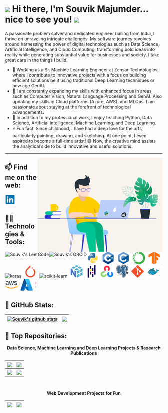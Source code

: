 # <img src="https://user-images.githubusercontent.com/86871718/161140687-a001991c-2804-4a42-9ecb-2a5bc96ddaf5.gif" width="35">  Hi there, I'm Souvik Majumder... nice to see you! <img src="https://user-images.githubusercontent.com/86871718/161139862-048ac7a9-9731-4b2e-abba-165538b42917.gif" width="35">

<!--
An innate problem solver evolved as a passionate engineer. My passion for software lies in leveraging Digital Technologies like Data Science, Artificial Intelligence, Cloud Computing to make radical ideas come true creating value for business and society. I take great care in the things I build.
-->

A passionate problem solver and dedicated engineer hailing from India, I thrive on unraveling intricate challenges. My software journey revolves around harnessing the power of digital technologies such as Data Science, Artificial Intelligence, and Cloud Computing, transforming bold ideas into reality while generating substantial value for businesses and society. I take great care in the things I build.

<!--
I am also an open-source enthusiast and maintainer. i learned a lot from the open-source community and I love how collaboration and knowledge sharing happened through open-source.
-->

<!--
**souvikmajumder26/souvikmajumder26** is a ✨ _special_ ✨ repository because its `README.md` (this file) appears on your GitHub profile.

Here are some ideas to get you started:
-->

- 🔭 Working as a Sr. Machine Learning Engineer at Zensar Technologies, where I contribute to innovative projects with a focus on building efficient solutions be it using traditional Deep Learning techniques or new age GenAI.
- 🌱 I am constantly expanding my skills with enhanced focus in areas such as Computer Vision, Natural Language Processing and GenAI. Also updating my skills in Cloud platforms (Azure, AWS), and MLOps. I am passionate about staying at the forefront of technological advancements.
- 🍁 In addition to my professional work, I enjoy teaching Python, Data Science, Artificial Intelligence, Machine Learning, and Deep Learning.
- ⚡ Fun fact: Since childhood, I have had a deep love for the arts, particularly painting, drawing, and sketching. At one point, I even aspired to become a full-time artist! 😅 Now, the creative mind assists the analytical side to build innovative and useful solutions.
<!-- - 👯 I’m looking to collaborate on ...
- 🤔 I’m looking for help with ...
- 💬 Ask me about ...
- 📫 How to reach me: ... -->

----


<img align="right" width=400 src="python-2.gif"/>


## 📫 Find me on the web:

<img align="left" width="1px" src="https://github.com/devicons/devicon/blob/master/icons/github/github-original.svg" />


<a href="https://www.linkedin.com/in/souvikmajumder26/" target="_blank">
  <img align="left" alt="Souvik's LinkedIn" height="30" src="https://github.com/devicons/devicon/blob/master/icons/linkedin/linkedin-original.svg" />
</a>

<img align="left" width="1px" src="https://github.com/devicons/devicon/blob/master/icons/github/github-original.svg" />

<a href="https://leetcode.com/Souvik_Majumder" target="_blank">
  <img align="left" alt="Souvik's LeetCode" height="30" src="https://upload.wikimedia.org/wikipedia/commons/6/6c/Leetcode.svg" />
</a>

<img align="left" width="1px" src="https://github.com/devicons/devicon/blob/master/icons/github/github-original.svg" />

<a href="https://orcid.org/0000-0002-2382-7401" target="_blank">
  <img align="left" alt="Souvik's ORCID" height="30" src="https://upload.wikimedia.org/wikipedia/commons/0/06/ORCID_iD.svg" />
</a>

<br />
<br />


## 👨‍💻 Technologies & Tools:

<!-- Using vector logos from https://www.vectorlogo.zone/ -->
<!-- img.shields.io -->
<!-- https://simpleicons.org/ -->

<p>
  <!--
  <img alt="Python" src="https://img.shields.io/badge/-Python-1a73e8?style=flat-square&logo=python&logoColor=black" height="25" />
  <img alt="C++" src="https://img.shields.io/badge/-C++-E10098?style=flat-square&logo=cplusplus&logoColor=black" height="25" />
  <img alt="C" src="https://img.shields.io/badge/-C%20Programming-311C87?style=flat-square&logo=codio&logoColor=black" height="25" />
  <img alt="html5" src="https://img.shields.io/badge/-HTML5-E34F26?style=flat-square&logo=html5&logoColor=black" height="25" />
  <img alt="CSS" src="https://img.shields.io/badge/-CSS-007ACC?style=flat-square&logo=css3&logoColor=black" height="25" />
  <img alt="JavaScript" src="https://img.shields.io/badge/-JavaScript-yellow?style=flat-square&logo=javascript&logoColor=black" height="25" />
  <img alt="ScikitLearn" src="https://img.shields.io/badge/-ScikitLearn-007ACC?style=flat-square&logo=scikitlearn&logoColor=black" height="25" />
  <img alt="TensorFlow" src="https://img.shields.io/badge/-TensorFlow-FB542B?style=flat-square&logo=tensorflow&logoColor=black" height="25" />
  <img alt="Keras" src="https://img.shields.io/badge/-Keras-DD0031?style=flat-square&logo=keras&logoColor=black" height="25" />
  <img alt="OpenCV" src="https://img.shields.io/badge/-OpenCV-5C3EE8?style=flat-square&logo=opencv&logoColor=black" height="25" />
  <img alt="NumPy" src="https://img.shields.io/badge/-NumPy-2596be?style=flat-square&logo=numpy&logoColor=black" height="25" />
  <img alt="Pandas" src="https://img.shields.io/badge/-Pandas-430098?style=flat-square&logo=pandas&logoColor=black" height="25" />
  <img alt="Streamlit" src="https://img.shields.io/badge/-Streamlit-FF4B4B?style=flat-square&logo=streamlit&logoColor=black" height="25" />
  <img alt="Azure" src="https://img.shields.io/badge/-Microsoft%20Azure-007FFF?style=flat-square&logo=microsoftazure&logoColor=black" height="25" />
  <img alt="AWS" src="https://img.shields.io/badge/-Amazon%20Web%20Services-232F3E?style=flat-square&logo=amazonaws&logoColor=black" height="25" />
  <img alt="AWSS3" src="https://img.shields.io/badge/-AWS%20S3-569A31?style=flat-square&logo=amazons3&logoColor=black" height="25" />
  <img alt="AWSLambda" src="https://img.shields.io/badge/-AWS%20Lambda-FF6000?style=flat-square&logo=awslambda&logoColor=black" height="25" />
  <img alt="AWSDynamoDB" src="https://img.shields.io/badge/-AWS%20DynamoDB-4053D6?style=flat-square&logo=amazondynamodb&logoColor=black" height="25" />
  <img alt="MySQL" src="https://img.shields.io/badge/-MySQL-4479A1?style=flat-square&logo=mysql&logoColor=black" height="25" />
  <img alt="Git" src="https://img.shields.io/badge/-Git-E34F26?style=flat-square&logo=git&logoColor=black" height="25" />
  <img alt="Heroku" src="https://img.shields.io/badge/-Heroku-430098?style=flat-square&logo=heroku&logoColor=white" height="25" />
  -->
  <img src="https://github.com/devicons/devicon/blob/master/icons/python/python-original.svg" alt="python" height="40"/>
  <img width="1px" src="https://github.com/devicons/devicon/blob/master/icons/github/github-original.svg" />
  <img src="https://github.com/devicons/devicon/blob/master/icons/cplusplus/cplusplus-original.svg" alt="cpp" height="40"/>
  <img width="1px" src="https://github.com/devicons/devicon/blob/master/icons/github/github-original.svg" />
  <img src="https://github.com/devicons/devicon/blob/master/icons/c/c-original.svg" alt="c" height="40"/>
  <img width="1px" src="https://github.com/devicons/devicon/blob/master/icons/github/github-original.svg" />
  <img src="https://github.com/devicons/devicon/blob/master/icons/anaconda/anaconda-original.svg" alt="conda" height="40"/>
  <img width="1px" src="https://github.com/devicons/devicon/blob/master/icons/github/github-original.svg" />
  <img src="https://github.com/devicons/devicon/blob/master/icons/tensorflow/tensorflow-original.svg" alt="tensorflow" height="40"/>
  <img width="1px" src="https://github.com/devicons/devicon/blob/master/icons/github/github-original.svg" />
  <img src="https://github.com/valohai/ml-logos/blob/master/keras.svg" alt="keras" height="40"/>
  <img width="1px" src="https://github.com/devicons/devicon/blob/master/icons/github/github-original.svg" />
  <img src="https://github.com/devicons/devicon/blob/master/icons/pytorch/pytorch-original.svg" alt="pytorch" height="40"/>
  <img width="1px" src="https://github.com/devicons/devicon/blob/master/icons/github/github-original.svg" />
  <img src="https://upload.wikimedia.org/wikipedia/commons/0/05/Scikit_learn_logo_small.svg" alt="scikit-learn" height="40"/>
  <img width="1px" src="https://github.com/devicons/devicon/blob/master/icons/github/github-original.svg" />
  <img src="https://github.com/devicons/devicon/blob/master/icons/numpy/numpy-original.svg" alt="numpy" height="40"/>
  <img width="1px" src="https://github.com/devicons/devicon/blob/master/icons/github/github-original.svg" />
  <img src="https://github.com/devicons/devicon/blob/master/icons/pandas/pandas-original.svg" alt="pandas" height="40"/>
  <img width="1px" src="https://github.com/devicons/devicon/blob/master/icons/github/github-original.svg" />
  <img src="https://github.com/devicons/devicon/blob/master/icons/opencv/opencv-original.svg" alt="opencv" height="40"/>
  <img width="1px" src="https://github.com/devicons/devicon/blob/master/icons/github/github-original.svg" />
  <img src="https://github.com/devicons/devicon/blob/master/icons/postgresql/postgresql-original.svg" alt="postgresql" height="40"/>
  <img width="1px" src="https://github.com/devicons/devicon/blob/master/icons/github/github-original.svg" />
  <img src="https://github.com/devicons/devicon/blob/master/icons/git/git-original.svg" alt="git" height="40"/>
  <img width="1px" src="https://github.com/devicons/devicon/blob/master/icons/github/github-original.svg" />
  <img src="https://github.com/devicons/devicon/blob/master/icons/docker/docker-original.svg" alt="docker" height="40"/>
  <img width="1px" src="https://github.com/devicons/devicon/blob/master/icons/github/github-original.svg" />
  <img src="https://github.com/devicons/devicon/blob/master/icons/amazonwebservices/amazonwebservices-original-wordmark.svg" alt="aws" height="40"/>
  <img width="1px" src="https://github.com/devicons/devicon/blob/master/icons/github/github-original.svg" />
  <img src="https://github.com/devicons/devicon/blob/master/icons/azure/azure-original.svg" alt="azure" height="40"/>
  <img width="1px" src="https://github.com/devicons/devicon/blob/master/icons/github/github-original.svg" />
  <img width="1px" src="https://github.com/devicons/devicon/blob/master/icons/streamlit/streamlit-original-wordmark.svg" alt="aws" height="40"//>
  <img width="1px" src="https://github.com/devicons/devicon/blob/master/icons/github/github-original.svg" />

</p>


## 🤖 GitHub Stats:

|<a href="https://github-readme-stats.vercel.app/api?username=souvikmajumder26&show_icons=true&include_all_commits=true&theme=swift&hide_border=true"><img align="center" src="https://github-readme-stats.vercel.app/api?username=souvikmajumder26&show_icons=true&include_all_commits=true&theme=swift&hide_border=true" alt="Souvik's github stats" /></a>|<a href="https://github-readme-stats.vercel.app/api/top-langs/?username=souvikmajumder26&layout=compact&theme=swift&hide_border=true"><img align="center" src="https://github-readme-stats.vercel.app/api/top-langs/?username=souvikmajumder26&layout=compact&theme=swift&hide_border=true" /></a>|
| ------------- | ------------- |


## 🎯 Top Repositories:

<p align=center><b>Data Science, Machine Learning and Deep Learning Projects & Research Publications</b></p>

|<a href="https://github.com/souvikmajumder26/Land-Cover-Semantic-Segmentation-PyTorch"><img align="center" src="https://github-readme-stats.vercel.app/api/pin/?username=souvikmajumder26&repo=Land-Cover-Semantic-Segmentation-PyTorch&theme=swift" /></a>|<a href="https://github.com/souvikmajumder26/Any-Face-Clustering"><img align="center" src="https://github-readme-stats.vercel.app/api/pin/?username=souvikmajumder26&repo=Any-Face-Clustering&theme=swift" /></a>|
| ------------- | ------------- |
|<a href="https://github.com/souvikmajumder26/ECG-Ensemble-XGBoost"><img align="center" src="https://github-readme-stats.vercel.app/api/pin/?username=souvikmajumder26&repo=ECG-Ensemble-XGBoost&theme=swift" /></a>|<a href="https://github.com/souvikmajumder26/Neural-Network-from-Scratch"><img align="center" src="https://github-readme-stats.vercel.app/api/pin/?username=souvikmajumder26&repo=Neural-Network-from-Scratch&theme=swift" /></a>|

<br />

<p align=center><b>Web Development Projects for Fun</b></p>

|<a href="https://github.com/souvikmajumder26/Art-Page"><img align="center" src="https://github-readme-stats.vercel.app/api/pin/?username=souvikmajumder26&repo=Art-Page&theme=swift" /></a>|<a href="https://github.com/souvikmajumder26/Arrow-India"><img align="center" src="https://github-readme-stats.vercel.app/api/pin/?username=souvikmajumder26&repo=Arrow-India&theme=swift" /></a>|
| ------------- | ------------- |

<br />
